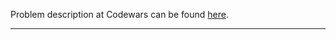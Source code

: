 Problem description at Codewars can be found
[here](https://www.codewars.com/kata/570a6a46455d08ff8d001002/train/python).

-------------



